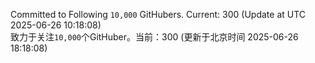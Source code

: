 Committed to Following `10,000` GitHubers. Current: <!-- FOLLOWING_COUNT -->300<!-- FOLLOWING_COUNT --> (Update at UTC <!-- LAST_UPDATED -->2025-06-26 10:18:08<!-- LAST_UPDATED -->)<br>
致力于关注`10,000`个GitHuber。当前：<!-- FOLLOWING_COUNT -->300<!-- FOLLOWING_COUNT --> (更新于北京时间 <!-- LAST_UPDATED_CST -->2025-06-26 18:18:08<!-- LAST_UPDATED_CST -->)
